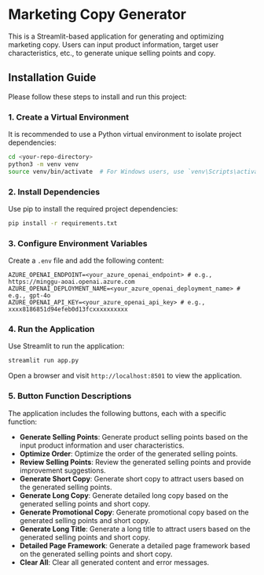 # Marketing Copy Generator

This is a Streamlit-based application for generating and optimizing marketing copy. Users can input product information, target user characteristics, etc., to generate unique selling points and copy.

## Installation Guide

Please follow these steps to install and run this project:



### 1. Create a Virtual Environment

It is recommended to use a Python virtual environment to isolate project dependencies:

```bash
cd <your-repo-directory>
python3 -m venv venv
source venv/bin/activate  # For Windows users, use `venv\Scripts\activate`
```

### 2. Install Dependencies

Use pip to install the required project dependencies:

```bash
pip install -r requirements.txt
```

### 3. Configure Environment Variables

Create a `.env` file and add the following content:

```plaintext
AZURE_OPENAI_ENDPOINT=<your_azure_openai_endpoint> # e.g., https://minggu-aoai.openai.azure.com
AZURE_OPENAI_DEPLOYMENT_NAME=<your_azure_openai_deployment_name> # e.g., gpt-4o
AZURE_OPENAI_API_KEY=<your_azure_openai_api_key> # e.g., xxxx8186851d94efeb0d13fcxxxxxxxxxx
```

### 4. Run the Application

Use Streamlit to run the application:

```bash
streamlit run app.py
```

Open a browser and visit `http://localhost:8501` to view the application.

### 5. Button Function Descriptions

The application includes the following buttons, each with a specific function:

- **Generate Selling Points**: Generate product selling points based on the input product information and user characteristics.
- **Optimize Order**: Optimize the order of the generated selling points.
- **Review Selling Points**: Review the generated selling points and provide improvement suggestions.
- **Generate Short Copy**: Generate short copy to attract users based on the generated selling points.
- **Generate Long Copy**: Generate detailed long copy based on the generated selling points and short copy.
- **Generate Promotional Copy**: Generate promotional copy based on the generated selling points and short copy.
- **Generate Long Title**: Generate a long title to attract users based on the generated selling points and short copy.
- **Detailed Page Framework**: Generate a detailed page framework based on the generated selling points and short copy.
- **Clear All**: Clear all generated content and error messages.
